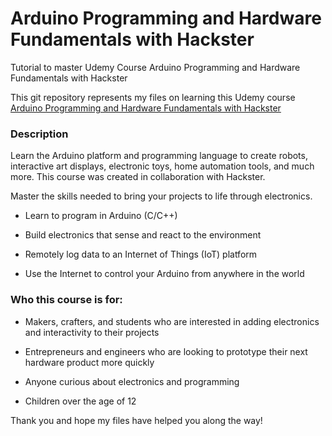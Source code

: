# Arduino Programming and Hardware Fundamentals with Hackster

Tutorial to master Udemy Course Arduino Programming and Hardware Fundamentals with Hackster

This git repository represents my files on learning this Udemy course [Arduino Programming and Hardware Fundamentals with Hackster](https://www.udemy.com/course/arduino-programming-and-hardware-fundamentals-with-hackster/)

### Description

Learn the Arduino platform and programming language to create robots, interactive art displays, electronic toys, home automation tools, and much more. This course was created in collaboration with Hackster.

Master the skills needed to bring your projects to life through electronics.

- Learn to program in Arduino (C/C++)

- Build electronics that sense and react to the environment

- Remotely log data to an Internet of Things (IoT) platform

- Use the Internet to control your Arduino from anywhere in the world

### Who this course is for:

- Makers, crafters, and students who are interested in adding electronics and interactivity to their projects

- Entrepreneurs and engineers who are looking to prototype their next hardware product more quickly

- Anyone curious about electronics and programming

- Children over the age of 12

Thank you and hope my files have helped you along the way!
